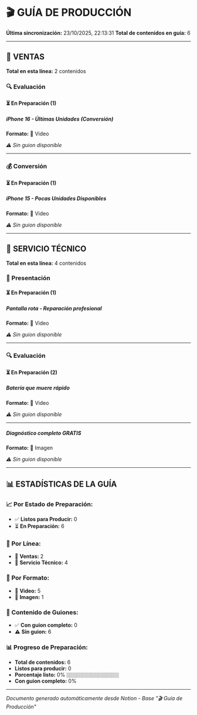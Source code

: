 # 🎬 GUÍA DE PRODUCCIÓN

**Última sincronización:** 23/10/2025, 22:13:31
**Total de contenidos en guía:** 6

---

## 🛒 VENTAS

**Total en esta línea:** 2 contenidos

### 🔍 Evaluación

#### ⏳ En Preparación (1)

##### iPhone 16 - Últimas Unidades (Conversión)

**Formato:** 🎥 Video

_⚠️ Sin guion disponible_

---

### 💰 Conversión

#### ⏳ En Preparación (1)

##### iPhone 15 - Pocas Unidades Disponibles

**Formato:** 🎥 Video

_⚠️ Sin guion disponible_

---


## 🔧 SERVICIO TÉCNICO

**Total en esta línea:** 4 contenidos

### 👋 Presentación

#### ⏳ En Preparación (1)

##### Pantalla rota - Reparación profesional

**Formato:** 🎥 Video

_⚠️ Sin guion disponible_

---

### 🔍 Evaluación

#### ⏳ En Preparación (2)

##### Batería que muere rápido

**Formato:** 🎥 Video

_⚠️ Sin guion disponible_

---

##### Diagnóstico completo GRATIS

**Formato:** 📸 Imagen

_⚠️ Sin guion disponible_

---


## 📊 ESTADÍSTICAS DE LA GUÍA

### 📈 Por Estado de Preparación:
- ✅ **Listos para Producir:** 0
- ⏳ **En Preparación:** 6

### 🎯 Por Línea:
- 🛒 **Ventas:** 2
- 🔧 **Servicio Técnico:** 4

### 📱 Por Formato:
- 🎥 **Video:** 5
- 📸 **Imagen:** 1

### 📝 Contenido de Guiones:
- ✅ **Con guion completo:** 0
- ⚠️ **Sin guion:** 6

### 📊 Progreso de Preparación:
- **Total de contenidos:** 6
- **Listos para producir:** 0
- **Porcentaje listo:** 0% `░░░░░░░░░░░░░░░░░░░░`
- **Con guion completo:** 0%

---
*Documento generado automáticamente desde Notion - Base "🎬 Guía de Producción"*